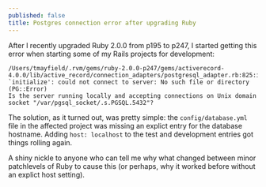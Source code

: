 ```yaml
---
published: false
title: Postgres connection error after upgrading Ruby
---
```


After I recently upgraded Ruby 2.0.0 from p195 to p247, I started getting this error when starting some of my Rails projects for development:

```
/Users/tmayfield/.rvm/gems/ruby-2.0.0-p247/gems/activerecord-4.0.0/lib/active_record/connection_adapters/postgresql_adapter.rb:825:in `initialize': could not connect to server: No such file or directory (PG::Error)
Is the server running locally and accepting connections on Unix domain socket "/var/pgsql_socket/.s.PGSQL.5432"?
```

The solution, as it turned out, was pretty simple: the `config/database.yml` file in the affected project was missing an explict entry for the database hostname. Adding `host: localhost` to the test and development entries got things rolling again.

A shiny nickle to anyone who can tell me why what changed between minor patchlevels of Ruby to cause this (or perhaps, why it worked before without an explict host setting). 